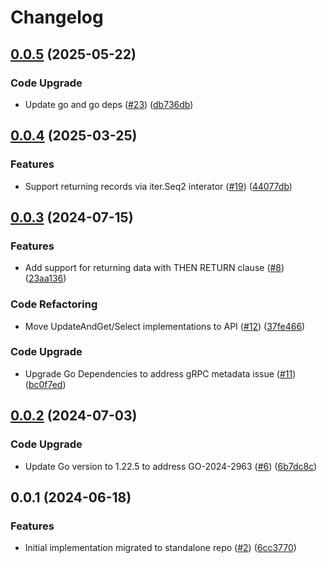 # Changelog

## [0.0.5](https://github.com/cccteam/spxscan/compare/v0.0.4...v0.0.5) (2025-05-22)


### Code Upgrade

* Update go and go deps ([#23](https://github.com/cccteam/spxscan/issues/23)) ([db736db](https://github.com/cccteam/spxscan/commit/db736db83d6ba2a4fcc2515ea0e1c19d2e09d2a6))

## [0.0.4](https://github.com/cccteam/spxscan/compare/v0.0.3...v0.0.4) (2025-03-25)


### Features

* Support returning records via iter.Seq2 interator ([#19](https://github.com/cccteam/spxscan/issues/19)) ([44077db](https://github.com/cccteam/spxscan/commit/44077dba1b62f52ca0a0bf3189177a07e26160f1))

## [0.0.3](https://github.com/cccteam/spxscan/compare/v0.0.2...v0.0.3) (2024-07-15)


### Features

* Add support for returning data with THEN RETURN clause ([#8](https://github.com/cccteam/spxscan/issues/8)) ([23aa136](https://github.com/cccteam/spxscan/commit/23aa136578e534e8efc5bdaecd2aaf74377a17c9))


### Code Refactoring

* Move UpdateAndGet/Select implementations to API ([#12](https://github.com/cccteam/spxscan/issues/12)) ([37fe466](https://github.com/cccteam/spxscan/commit/37fe46662ecf18c2499b0cb9a8d78488205460d5))


### Code Upgrade

* Upgrade Go  Dependencies to address gRPC metadata issue ([#11](https://github.com/cccteam/spxscan/issues/11)) ([bc0f7ed](https://github.com/cccteam/spxscan/commit/bc0f7edbd8ecc125a0bf46d1d0d1ffeb67a5c6f6))

## [0.0.2](https://github.com/cccteam/spxscan/compare/v0.0.1...v0.0.2) (2024-07-03)


### Code Upgrade

* Update Go version to 1.22.5 to address GO-2024-2963 ([#6](https://github.com/cccteam/spxscan/issues/6)) ([6b7dc8c](https://github.com/cccteam/spxscan/commit/6b7dc8c68f6a206a89d2a83320dcd4e196b4af39))

## 0.0.1 (2024-06-18)


### Features

* Initial implementation migrated to standalone repo ([#2](https://github.com/cccteam/spxscan/issues/2)) ([6cc3770](https://github.com/cccteam/spxscan/commit/6cc377017335f93049e4e26af0b045737fa62c37))
